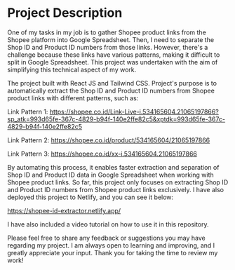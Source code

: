 # Project Description
One of my tasks in my job is to gather Shopee product links from the Shopee platform into Google Spreadsheet. Then, I need to separate the Shop ID and Product ID numbers from those links. However, there's a challenge because these links have various patterns, making it difficult to split in Google Spreadsheet. This project was undertaken with the aim of simplifying this technical aspect of my work.

The project built with React JS and Tailwind CSS. Project's purpose is to automatically extract the Shop ID and Product ID numbers from Shopee product links with different patterns, such as:

Link Pattern 1: https://shopee.co.id/Link-Live-i.534165604.21065197866?sp_atk=993d65fe-367c-4829-b94f-140e2ffe82c5&xptdk=993d65fe-367c-4829-b94f-140e2ffe82c5

Link Pattern 2: https://shopee.co.id/product/534165604/21065197866

Link Pattern 3: https://shopee.co.id/xx-i.534165604.21065197866

By automating this process, it enables faster extraction and separation of Shop ID and Product ID data in Google Spreadsheet when working with Shopee product links. So far, this project only focuses on extracting Shop ID and Product ID numbers from Shopee product links exclusively. I have also deployed this project to Netlify, and you can see it below:

https://shopee-id-extractor.netlify.app/

I have also included a video tutorial on how to use it in this repository.

Please feel free to share any feedback or suggestions you may have regarding my project. I am always open to learning and improving, and I greatly appreciate your input. Thank you for taking the time to review my work!
